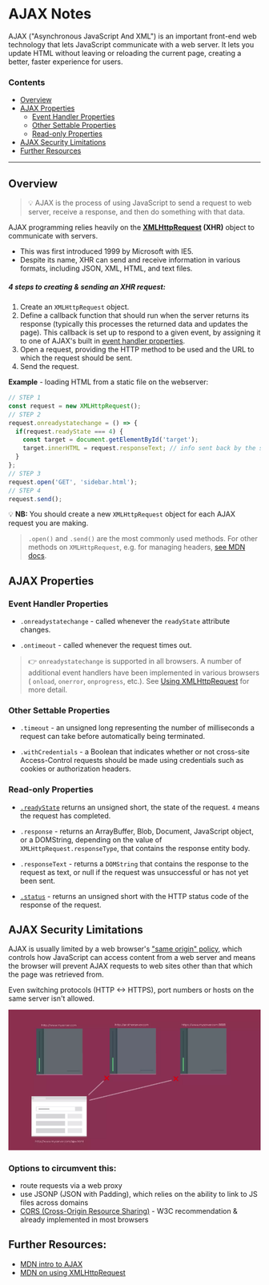# AJAX Notes

AJAX ("Asynchronous JavaScript And XML") is an important front-end web technology that lets JavaScript communicate with a web server. It lets you update HTML without leaving or reloading the current page, creating a better, faster experience for users.

### Contents

- [Overview](#overview)
- [AJAX Properties](#ajax-properties)
  - [Event Handler Properties](#event-handler-properties)
  - [Other Settable Properties](#other-settable-properties)
  - [Read-only Properties](#read-only-properties)
- [AJAX Security Limitations](#ajax-security-limitations)
- [Further Resources](#further-resources)

-------------

## Overview
> :bulb: AJAX is the process of using JavaScript to send a request to web server, receive a response, and then do something with that data.

AJAX programming relies heavily on the **[XMLHttpRequest](https://developer.mozilla.org/en-US/docs/Web/API/XMLHttpRequest) (XHR)** object to communicate with servers.
- This was first introduced 1999 by Microsoft with IE5.
- Despite its name, XHR can send and receive information in various formats, including JSON, XML, HTML, and text files.

##### 4 steps to creating & sending an XHR request:
1. Create an `XMLHttpRequest` object.
1. Define a callback function that should run when the server returns its response (typically this processes the returned data and updates the page). This callback is set up to respond to a given event, by assigning it to one of AJAX's built in [event handler properties]((#event-handler-properties)).
1. Open a request, providing the HTTP method to be used and the URL to which the request should be sent.
1. Send the request.

**Example** - loading HTML from a static file on the webserver: 
```js
// STEP 1
const request = new XMLHttpRequest();
// STEP 2
request.onreadystatechange = () => {
  if(request.readyState === 4) {
    const target = document.getElementById('target');
    target.innerHTML = request.responseText; // info sent back by the server
  }
};
// STEP 3
request.open('GET', 'sidebar.html');
// STEP 4
request.send();
```

:bulb: **NB:** You should create a new `XMLHttpRequest` object for each AJAX request you are making.

> `.open()` and `.send()` are the most commonly used methods. For other methods on `XMLHttpRequest`, e.g. for managing headers, [see MDN docs](https://developer.mozilla.org/en-US/docs/Web/API/XMLHttpRequest#Methods).

## AJAX Properties
### Event Handler Properties
- `.onreadystatechange` - called whenever the `readyState` attribute changes.

- `.ontimeout` - called whenever the request times out.

> :point_right: `onreadystatechange` is supported in all browsers. A number of additional event handlers have been implemented in various browsers ( `onload`, `onerror`, `onprogress`, etc.). See [Using XMLHttpRequest](https://developer.mozilla.org/en-US/docs/Web/API/XMLHttpRequest/Using_XMLHttpRequest) for more detail.

### Other Settable Properties
- `.timeout` - an unsigned long representing the number of milliseconds a request can take before automatically being terminated.

- `.withCredentials` - a Boolean that indicates whether or not cross-site Access-Control requests should be made using credentials such as cookies or authorization headers.

### Read-only Properties
- [`.readyState`](https://developer.mozilla.org/en-US/docs/Web/API/XMLHttpRequest/readyState) returns an unsigned short, the state of the request. `4` means the request has completed.

- `.response` - returns an ArrayBuffer, Blob, Document, JavaScript object, or a DOMString, depending on the value of `XMLHttpRequest.responseType`, that contains the response entity body.

- `.responseText` - returns a `DOMString` that contains the response to the request as text, or null if the request was unsuccessful or has not yet been sent.

- [`.status`](https://developer.mozilla.org/en-US/docs/Web/API/XMLHttpRequest/status) - returns an unsigned short with the HTTP status code of the response of the request.

## AJAX Security Limitations
AJAX is usually limited by a web browser's ["same origin" policy](https://developer.mozilla.org/en-US/docs/Web/Security/Same-origin_policy), which controls how JavaScript can access content from a web server and means the browser will prevent AJAX requests to web sites other than that which the page was retrieved from. 

Even switching protocols (HTTP <-> HTTPS), port numbers or hosts on the same server isn't allowed.

!["same origin" policy](/img/same-origin-policy.png)

### Options to circumvent this:
- route requests via a web proxy
- use JSONP (JSON with Padding), which relies on the ability to link to JS files across domains
- [CORS (Cross-Origin Resource Sharing)](https://developer.mozilla.org/en-US/docs/Web/HTTP/CORS) - W3C recommendation & already implemented in most browsers


## Further Resources:
- [MDN intro to AJAX](https://developer.mozilla.org/en-US/docs/Web/Guide/AJAX/Getting_Started)
- [MDN on using XMLHttpRequest](https://developer.mozilla.org/en-US/docs/Web/API/XMLHttpRequest/Using_XMLHttpRequest)
